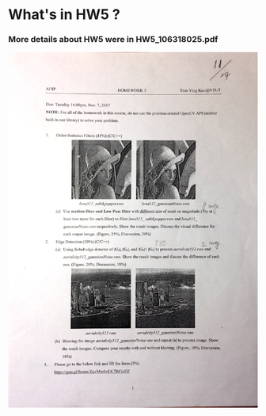 # What's in HW5 ?
### More details about HW5 were in HW5_106318025.pdf
![What's in HW5](https://github.com/AndyTaiwan/Advanced-Digital-Image-Process/blob/master/HW5_106318025/ADIP_HW5_1.jpg)
